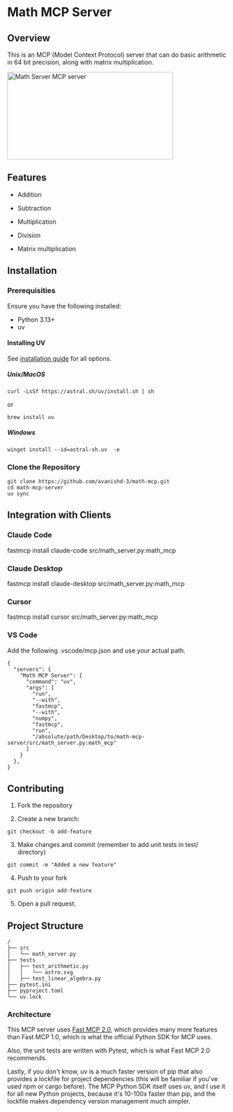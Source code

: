 # Math MCP Server

## Overview

This is an MCP (Model Context Protocol) server that can do basic arithmetic in 64 bit precision, along with matrix multiplication.

<a href="https://glama.ai/mcp/servers/@avanishd-3/math-mcp">
  <img width="380" height="200" src="https://glama.ai/mcp/servers/@avanishd-3/math-mcp/badge" alt="Math Server MCP server" />
</a>

## Features
- Addition 
- Subtraction 
- Multiplication
- Division

- Matrix multiplication

## Installation

### Prerequisities
Ensure you have the following installed:
- Python 3.13+
- uv

#### Installing UV
See [installation guide](https://docs.astral.sh/uv/getting-started/installation/#standalone-installer) for all options.

##### Unix/MacOS

```
curl -LsSf https://astral.sh/uv/install.sh | sh
```

or

```
brew install uv
```
##### Windows

```
winget install --id=astral-sh.uv  -e
```

### Clone the Repository
```
git clone https://github.com/avanishd-3/math-mcp.git
cd math-mcp-server
uv sync
```

## Integration with Clients

### Claude Code
fastmcp install claude-code src/math_server.py:math_mcp

### Claude Desktop
fastmcp install claude-desktop src/math_server.py:math_mcp

### Cursor
fastmcp install cursor src/math_server.py:math_mcp

### VS Code
Add the following .vscode/mcp.json and use your actual path.

```
{
  "servers": {
    "Math MCP Server": {
      "command": "uv",
      "args": [
        "run",
        "--with",
        "fastmcp",
        "--with",
        "numpy",
        "fastmcp",
        "run",
        "/absolute/path/Desktop/to/math-mcp-server/src/math_server.py:math_mcp"
      ]
    }
  },
}
```

## Contributing
1. Fork the repository

2. Create a new branch:
```
git checkout -b add-feature
```

3. Make changes and commit (remember to add unit tests in test/ directory)
```
git commit -m "Added a new feature"
```

4. Push to your fork
```
git push origin add-feature
```

5. Open a pull request.

## Project Structure
```text
/
├── src
│   └── math_server.py
├── tests
│   ├── test_arithmetic.py
│   │   └── astro.svg
│   ├── test_linear_algebra.py
├── pytest.ini
├── pyproject.toml
└── uv.lock
```

### Architecture
This MCP server uses [Fast MCP 2.0](https://gofastmcp.com/getting-started/welcome), which provides many more features than
Fast MCP 1.0, which is what the official Python SDK for MCP uses.

Also, the unit tests are written with Pytest, which is what Fast MCP 2.0 recommends. 

Lastly, if you don't know, uv is a much faster version of pip that also provides a lockfile for project dependencies (this will be familiar if you've used npm or cargo before). The MCP Python SDK itself uses uv, and I use it for all new Python projects, because it's 10-100x faster than pip, and the lockfile makes dependency version management much simpler.
